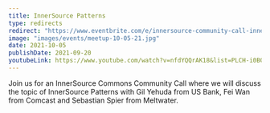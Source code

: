 ```yaml
---
title: InnerSource Patterns
type: redirects
redirect: "https://www.eventbrite.com/e/innersource-community-call-innersource-patterns-tickets-175369804807"
image: "images/events/meetup-10-05-21.jpg"
date: 2021-10-05
publishDate: 2021-09-20
youtubeLink: https://www.youtube.com/watch?v=nfdYQQrAK18&list=PLCH-i0B0otNR90HDn8D9PsnQNE1r3JiUE
---
```


Join us for an InnerSource Commons Community Call where we will discuss the topic of InnerSource Patterns with Gil Yehuda from US Bank, Fei Wan from Comcast and Sebastian Spier from Meltwater.
